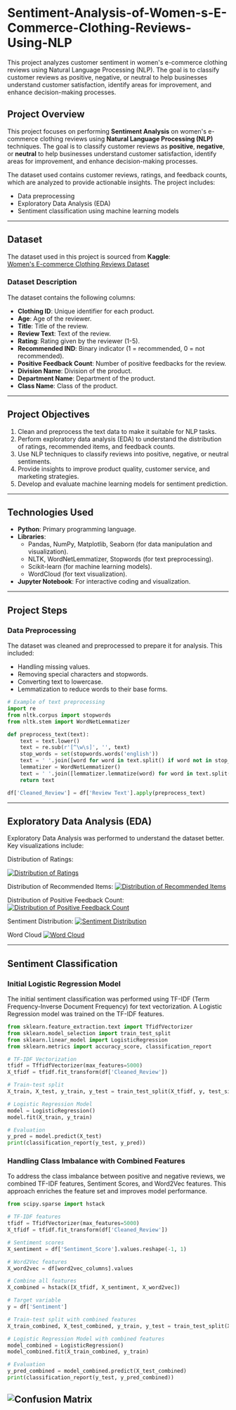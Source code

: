 # Sentiment-Analysis-of-Women-s-E-Commerce-Clothing-Reviews-Using-NLP
This project analyzes customer sentiment in women's e-commerce clothing reviews using Natural Language Processing (NLP). The goal is to classify customer reviews as positive, negative, or neutral to help businesses understand customer satisfaction, identify areas for improvement, and enhance decision-making processes.


## Project Overview
This project focuses on performing **Sentiment Analysis** on women's e-commerce clothing reviews using **Natural Language Processing (NLP)** techniques. The goal is to classify customer reviews as **positive**, **negative**, or **neutral** to help businesses understand customer satisfaction, identify areas for improvement, and enhance decision-making processes.

The dataset used contains customer reviews, ratings, and feedback counts, which are analyzed to provide actionable insights. The project includes:
- Data preprocessing
- Exploratory Data Analysis (EDA)
- Sentiment classification using machine learning models

---

## Dataset
The dataset used in this project is sourced from **Kaggle**:  
[Women's E-commerce Clothing Reviews Dataset](https://www.kaggle.com/datasets/nicapotato/womens-ecommerce-clothing-reviews)

### Dataset Description
The dataset contains the following columns:
- **Clothing ID**: Unique identifier for each product.
- **Age**: Age of the reviewer.
- **Title**: Title of the review.
- **Review Text**: Text of the review.
- **Rating**: Rating given by the reviewer (1-5).
- **Recommended IND**: Binary indicator (1 = recommended, 0 = not recommended).
- **Positive Feedback Count**: Number of positive feedbacks for the review.
- **Division Name**: Division of the product.
- **Department Name**: Department of the product.
- **Class Name**: Class of the product.

---

## Project Objectives
1. Clean and preprocess the text data to make it suitable for NLP tasks.
2. Perform exploratory data analysis (EDA) to understand the distribution of ratings, recommended items, and feedback counts.
3. Use NLP techniques to classify reviews into positive, negative, or neutral sentiments.
4. Provide insights to improve product quality, customer service, and marketing strategies.
5. Develop and evaluate machine learning models for sentiment prediction.

---

## Technologies Used
- **Python**: Primary programming language.
- **Libraries**:
  - Pandas, NumPy, Matplotlib, Seaborn (for data manipulation and visualization).
  - NLTK, WordNetLemmatizer, Stopwords (for text preprocessing).
  - Scikit-learn (for machine learning models).
  - WordCloud (for text visualization).
- **Jupyter Notebook**: For interactive coding and visualization.

---

## Project Steps

### Data Preprocessing
The dataset was cleaned and preprocessed to prepare it for analysis. This included:
- Handling missing values.
- Removing special characters and stopwords.
- Converting text to lowercase.
- Lemmatization to reduce words to their base forms.

```python
# Example of text preprocessing
import re
from nltk.corpus import stopwords
from nltk.stem import WordNetLemmatizer

def preprocess_text(text):
    text = text.lower()
    text = re.sub(r'[^\w\s]', '', text)
    stop_words = set(stopwords.words('english'))
    text = ' '.join([word for word in text.split() if word not in stop_words])
    lemmatizer = WordNetLemmatizer()
    text = ' '.join([lemmatizer.lemmatize(word) for word in text.split()])
    return text

df['Cleaned_Review'] = df['Review Text'].apply(preprocess_text)
```
---

## Exploratory Data Analysis (EDA)
Exploratory Data Analysis was performed to understand the dataset better. Key visualizations include:

Distribution of Ratings:

[![Distribution of Ratings](https://github.com/Uzo-Hill/Sentiment-Analysis-of-Women-s-E-Commerce-Clothing-Reviews-Using-NLP/blob/main/DistributionofRating.png)](https://github.com/Uzo-Hill/Sentiment-Analysis-of-Women-s-E-Commerce-Clothing-Reviews-Using-NLP/blob/main/DistributionofRating.png)



Distribution of Recommended Items:
[![Distribution of Recommended Items](https://github.com/Uzo-Hill/Sentiment-Analysis-of-Women-s-E-Commerce-Clothing-Reviews-Using-NLP/blob/main/DistributionofRecommendedItems.png)](https://github.com/Uzo-Hill/Sentiment-Analysis-of-Women-s-E-Commerce-Clothing-Reviews-Using-NLP/blob/main/DistributionofRecommendedItems.png)


Distribution of Positive Feedback Count:
[![Distribution of Positive Feedback Count](https://github.com/Uzo-Hill/Sentiment-Analysis-of-Women-s-E-Commerce-Clothing-Reviews-Using-NLP/blob/main/PositiveFeedbackCount.png)](https://github.com/Uzo-Hill/Sentiment-Analysis-of-Women-s-E-Commerce-Clothing-Reviews-Using-NLP/blob/main/PositiveFeedbackCount.png)


Sentiment Distribution:
[![Sentiment Distribution](https://github.com/Uzo-Hill/Sentiment-Analysis-of-Women-s-E-Commerce-Clothing-Reviews-Using-NLP/blob/main/SentimentDistribution.png)](https://github.com/Uzo-Hill/Sentiment-Analysis-of-Women-s-E-Commerce-Clothing-Reviews-Using-NLP/blob/main/SentimentDistribution.png)



Word Cloud
[![Word Cloud](https://github.com/Uzo-Hill/Sentiment-Analysis-of-Women-s-E-Commerce-Clothing-Reviews-Using-NLP/blob/main/wordcloud.png)](https://github.com/Uzo-Hill/Sentiment-Analysis-of-Women-s-E-Commerce-Clothing-Reviews-Using-NLP/blob/main/wordcloud.png)

---

## Sentiment Classification
### Initial Logistic Regression Model
The initial sentiment classification was performed using TF-IDF (Term Frequency-Inverse Document Frequency) for text vectorization. A Logistic Regression model was trained on the TF-IDF features.

```python
from sklearn.feature_extraction.text import TfidfVectorizer
from sklearn.model_selection import train_test_split
from sklearn.linear_model import LogisticRegression
from sklearn.metrics import accuracy_score, classification_report

# TF-IDF Vectorization
tfidf = TffidfVectorizer(max_features=5000)
X_tfidf = tfidf.fit_transform(df['Cleaned_Review'])

# Train-test split
X_train, X_test, y_train, y_test = train_test_split(X_tfidf, y, test_size=0.2, random_state=42)

# Logistic Regression Model
model = LogisticRegression()
model.fit(X_train, y_train)

# Evaluation
y_pred = model.predict(X_test)
print(classification_report(y_test, y_pred))
```


### Handling Class Imbalance with Combined Features
To address the class imbalance between positive and negative reviews, we combined TF-IDF features, Sentiment Scores, and Word2Vec features. This approach enriches the feature set and improves model performance.
```python
from scipy.sparse import hstack

# TF-IDF features
tfidf = TfidfVectorizer(max_features=5000)
X_tfidf = tfidf.fit_transform(df['Cleaned_Review'])

# Sentiment scores
X_sentiment = df['Sentiment_Score'].values.reshape(-1, 1)

# Word2Vec features
X_word2vec = df[word2vec_columns].values

# Combine all features
X_combined = hstack([X_tfidf, X_sentiment, X_word2vec])

# Target variable
y = df['Sentiment']

# Train-test split with combined features
X_train_combined, X_test_combined, y_train, y_test = train_test_split(X_combined, y, test_size=0.2, random_state=42)

# Logistic Regression Model with combined features
model_combined = LogisticRegression()
model_combined.fit(X_train_combined, y_train)

# Evaluation
y_pred_combined = model_combined.predict(X_test_combined)
print(classification_report(y_test, y_pred_combined))
```

![Confusion Matrix](https://github.com/Uzo-Hill/Sentiment-Analysis-of-Women-s-E-Commerce-Clothing-Reviews-Using-NLP/blob/main/ModelEvaluation.png)
---

